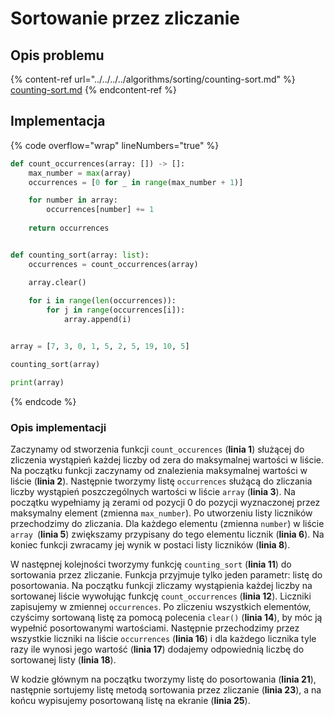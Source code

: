 # Sortowanie przez zliczanie

## Opis problemu

{% content-ref url="../../../../algorithms/sorting/counting-sort.md" %}
[counting-sort.md](../../../../algorithms/sorting/counting-sort.md)
{% endcontent-ref %}

## Implementacja

{% code overflow="wrap" lineNumbers="true" %}
```python
def count_occurrences(array: []) -> []:
    max_number = max(array)
    occurrences = [0 for _ in range(max_number + 1)]

    for number in array:
        occurrences[number] += 1
        
    return occurrences


def counting_sort(array: list):
    occurrences = count_occurrences(array)

    array.clear()
    
    for i in range(len(occurrences)):
        for j in range(occurrences[i]):
            array.append(i)


array = [7, 3, 0, 1, 5, 2, 5, 19, 10, 5]

counting_sort(array)

print(array)
```
{% endcode %}

### Opis implementacji

Zaczynamy od stworzenia funkcji `count_occurences` (**linia 1**) służącej do zliczenia wystąpień każdej liczby od zera do maksymalnej wartości w liście. Na początku funkcji zaczynamy od znalezienia maksymalnej wartości w liście (**linia 2**). Następnie tworzymy listę `occurrences` służącą do zliczania liczby wystąpień poszczególnych wartości w liście `array` (**linia 3**). Na początku wypełniamy ją zerami od pozycji 0 do pozycji wyznaczonej przez maksymalny element (zmienna `max_number`). Po utworzeniu listy liczników przechodzimy do zliczania. Dla każdego elementu (zmienna `number`) w liście `array `(**linia 5**) zwiększamy przypisany do tego elementu licznik (**linia 6**). Na koniec funkcji zwracamy jej wynik w postaci listy liczników (**linia 8**).

W następnej kolejności tworzymy funkcję `counting_sort` (**linia 11**) do sortowania przez zliczanie. Funkcja przyjmuje tylko jeden parametr: listę do posortowania. Na początku funkcji zliczamy wystąpienia każdej liczby na sortowanej liście wywołując funkcję `count_occurrences` (**linia 12**). Liczniki zapisujemy w zmiennej `occurrences`. Po zliczeniu wszystkich elementów, czyścimy sortowaną listę za pomocą polecenia `clear()` (**linia 14**), by móc ją wypełnić posortowanymi wartościami. Następnie przechodzimy przez wszystkie liczniki na liście `occurrences` (**linia 16**) i dla każdego licznika tyle razy ile wynosi jego wartość (**linia 17**) dodajemy odpowiednią liczbę do sortowanej listy (**linia 18**).

W kodzie głównym na początku tworzymy listę do posortowania (**linia 21**), następnie sortujemy listę metodą sortowania przez zliczanie (**linia 23**), a na końcu wypisujemy posortowaną listę na ekranie (**linia 25**).
